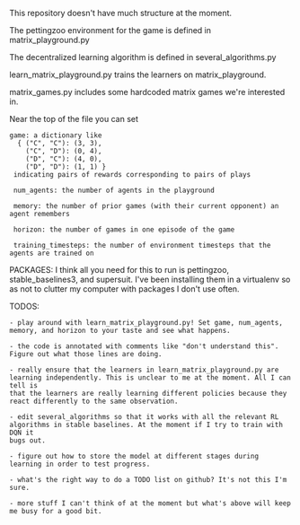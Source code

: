 
This repository doesn't have much structure at the moment.

The pettingzoo environment for the game is defined in matrix_playground.py

The decentralized learning algorithm is defined in several_algorithms.py

learn_matrix_playground.py trains the learners on matrix_playground.

matrix_games.py includes some hardcoded matrix games we're interested in.

Near the top of the file you can set

    game: a dictionary like
      { ("C", "C"): (3, 3),
        ("C", "D"): (0, 4),
        ("D", "C"): (4, 0),
        ("D", "D"): (1, 1) }
     indicating pairs of rewards corresponding to pairs of plays
     
     num_agents: the number of agents in the playground
     
     memory: the number of prior games (with their current opponent) an agent remembers
     
     horizon: the number of games in one episode of the game
     
     training_timesteps: the number of environment timesteps that the agents are trained on
     
PACKAGES: I think all you need for this to run is pettingzoo, stable_baselines3, and supersuit. I've been installing them in a virtualenv so as not to clutter my computer with packages I don't use often.
     
 
 TODOS:
 
    - play around with learn_matrix_playground.py! Set game, num_agents, memory, and horizon to your taste and see what happens.
    
    - the code is annotated with comments like "don't understand this". Figure out what those lines are doing.
    
    - really ensure that the learners in learn_matrix_playground.py are learning independently. This is unclear to me at the moment. All I can tell is
    that the learners are really learning different policies because they react differently to the same observation.
    
    - edit several_algorithms so that it works with all the relevant RL algorithms in stable baselines. At the moment if I try to train with DQN it
    bugs out.
    
    - figure out how to store the model at different stages during learning in order to test progress.
    
    - what's the right way to do a TODO list on github? It's not this I'm sure.
    
    - more stuff I can't think of at the moment but what's above will keep me busy for a good bit.
